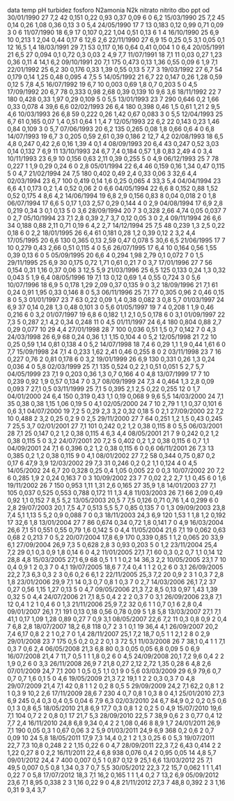data	temp	pH	turbidez	fosforo	N2amonia	N2k	nitrato	nitrito	dbo	ppt	od
30/01/1990	27	7,2	42	0,151	0,22	0,93	0,37	0,09	6	0	6,2
15/03/1990	25	7,2	45	0,14	0,26	1,08	0,36	0,13	3	0	5,4
24/05/1990	17	7	13	0,183	0,12	0,99	0,71	0,09	3	0	6
11/07/1990	18	6,9	17	0,107	0,22	1,04	0,51	0,13	6	1	4
16/10/1990	25	6,9	10	0,213	1	2,04	0,44	0,17	6	12,6	2,6
22/11/1990	27	6,9	15	0,25	0,5	3,1	0,05	0,1	12	16,5	1,4
18/03/1991	29	7,1	53	0,117	0,16	0,64	0,41	0,004	1	0	6,4
20/05/1991	21	6,5	27	0,094	0,1	0,72	0,3	0,03	2	4,9	7,7
11/07/1991	18	7,1	11	0,03	0,27	1,23	0,36	0,11	4	14,1	6,2
09/10/1991	20	7,1	175	0,473	0,13	1,36	0,55	0,09	6	1,9	7,1
22/01/1992	25	6,2	30	0,176	0,33	1,39	0,55	0,13	5	7,7	3
19/03/1992	27	6,7	54	0,179	0,14	1,25	0,48	0,095	4	7,5	5
14/05/1992	21	6,7	22	0,147	0,26	1,28	0,59	0,12	5	7,8	4,5
16/07/1992	19	6,7	10	0,003	0,69	1,8	0,7	0,203	5	0	4,5
17/09/1992	20	6,7	78	0,333	0,98	2,68	0,39	0,139	10	9,6	3,6
18/11/1992	22	7	180	0,428	0,33	1,97	0,29	0,109	5	0	5,5
13/01/1993	23	7	290	0,646	0,2	1,66	0,33	0,078	4	39,6	6,6
02/02/1993	26	6,4	180	0,398	0,46	1,5	0,61	1,21	2	9,5	4,6
10/03/1993	26	6,8	59	0,222	0,26	1,42	0,67	0,083	3	0	5,5
12/04/1993	25	6,7	61	0,165	0,07	1,4	0,51	0,64	1	1,4	7
12/05/1993	22	6,2	22	0,143	0,23	1,46	0,84	0,109	3	0	5,7
07/06/1993	20	6,2	135	0,265	0,08	1,8	0,66	0,6	4	0	6,8
14/07/1993	19	6,7	3	0,205	0,59	2,61	0,39	0,186	2	12,7	4,2
02/08/1993	18	6,5	4,8	0,247	0,42	2,6	0,16	1,39	4	0,1	4
08/09/1993	20	6,4	43	0,247	0,52	3,03	0,14	0,132	7	6,9	11
13/10/1993	24	6,7	7,4	0,184	0,57	1,8	0,83	2,49	4	0	3,4
10/11/1993	23	6,9	10	0,156	0,63	2,11	0,39	0,255	5	0	4,9
06/12/1993	25	7	78	0,227	1	1,9	0,29	0,24	6	0	2,8
05/01/1994	22	6,4	46	0,159	0,16	1,34	0,47	0,115	5	0	4,7
21/02/1994	24	7,5	180	0,402	0,49	2,4	0,33	0,06	3	32,6	4,4
02/03/1994	23	6,7	100	0,419	0,14	1,6	0,25	0,065	4	33,3	5,4
04/04/1994	23	6,6	4,1	0,173	0,2	1,4	0,52	0,06	2	0	6,6
04/05/1994	22	6,6	8	0,152	0,88	1,52	0,52	0,175	4	8,6	4,2
14/06/1994	19	6,8	2,9	0,156	0,83	8	0,04	0,018	2	0	1,8
06/07/1994	17	6,6	5	0,17	1,03	2,57	0,29	0,144	4	0	2,9
04/08/1994	17	6,9	2,8	0,219	0,34	3	0,1	0,13	5	0	3,6
28/09/1994	20	7	3	0,328	2,66	4,74	0,05	0,037	7	0	2,7
05/10/1994	23	7,1	2,8	0,39	2,7	3,7	0,12	0,05	3	0	2,4
09/11/1994	26	6,6	34	0,188	0,88	2,11	0,71	0,19	6	4,2	2,7
14/12/1994	25	7,5	48	0,239	1,3	2,5	0,22	0,18	6	0	2,2
18/01/1995	26	6,4	61	0,181	0,28	1,2	0,39	0,12	2	3,2	4,4
17/05/1995	20	6,6	130	0,365	0,13	2,59	0,47	0,078	5	30,6	6,5
21/06/1995	17	7	10	0,279	0,43	2,66	0,51	0,115	4	0	5,6
26/07/1995	17	6,4	10	0,164	0,56	1,55	0,39	0,13	6	0	5
05/09/1995	20	6,6	4	0,294	1,98	2,79	0,1	0,072	7	0	1,5
29/11/1995	25	6,9	30	0,175	0,72	1,71	0,61	0,21	7	0	3,7
17/01/1996	27	7	56	0,154	0,31	1,16	0,37	0,06	3	12,5	5,9
21/03/1996	25	6,5	125	0,133	0,24	1,3	0,32	0,043	5	1,9	6,4
08/05/1996	19	7,1	13	0,12	0,69	1,4	0,55	0,724	3	0	5,6
10/07/1996	18	6,9	5	0,178	1,29	2,09	0,37	0,135	9	0	3,2
18/09/1996	21	7,1	61	0,24	0,91	1,95	0,33	0,146	8	0	5,3
06/11/1996	25	7,1	77	0,305	0,96	2	0,46	0,15	8	0	5,3
01/01/1997	23	7	63	0,22	0,09	1,4	0,38	0,082	3	0,8	5,7
01/03/1997	24	6,9	37	0,14	0,28	1,3	0,48	0,101	3	0	5,6
01/05/1997	19	7	4	0,208	1	1,9	0,46	0,216	6	0	3,2
01/07/1997	19	6,8	6	0,182	1,1	2,1	0,5	0,178	6	0	3,1
01/09/1997	22	7,3	5	0,287	2,1	4,2	0,34	0,248	11	0	4,5
01/11/1997	24	6,4	180	0,804	0,88	2,7	0,29	0,077	10	29	4,4
27/01/1998	28	7	100	0,036	0,51	1,5	0,7	0,142	7	0	4,3
24/03/1998	26	6,9	68	0,24	0,36	1,1	1,15	0,104	4	0	5,2
12/05/1998	21	7,2	10	0,25	0,59	1,14	0,81	0,138	4	0	5,2
14/07/1998	18	7,4	6	0,29	1,1	1,9	0,44	1,61	6	0	7,7
15/09/1998	24	7,1	4	0,233	1,62	2,41	0,46	0,255	8	0	2
03/11/1998	23	7	16	0,227	0,76	2	0,81	0,178	6	0	3,2
19/01/1999	26	6,9	130	0,331	0,26	1,3	0,24	0,036	4	0	5,8
02/03/1999	25	7,1	135	0,524	0,2	2,1	0,51	0,051	5	2,7	5,7
04/05/1999	23	7,1	9	0,203	0,36	1,3	0,7	0,166	4	0	4,8
13/07/1999	17	7	10	0,239	0,92	1,9	0,57	0,134	7	0	3,7
08/09/1999	24	7,3	4	0,464	1,3	2,8	0,09	0,093	7	27,1	0,5
03/11/1999	25	7,1	5	0,395	2,1	2,5	0,22	0,255	12	0	1,7
04/01/2000	24	6,4	150	0,319	0,43	1,1	0,19	0,068	9	9,6	5,5
14/03/2000	24	7,1	35	0,38	0,38	1,15	1,06	0,19	5	0	4,1
02/05/2000	24	7	10	2,79	1	1,1	0,37	0,101	6	0,6	3,1
04/07/2000	19	7,2	5	0,29	2,3	3,2	0,32	0,18	5	0	2,1
27/09/2000	22	7,2	10	0,488	2	3,2	0,25	0,2	9	0	2,5
29/11/2000	27	7	64	0,251	1,2	1,5	0,43	0,245	7	25,5	3,7
02/01/2001	27	7,1	101	0,242	0,2	1,2	0,38	0,115	8	0	5,5
06/03/2001	28	7,1	25	0,147	0,2	1,2	0,38	0,115	4	6,3	4,4
08/05/2001	21	7	9	0,242	0,2	1,2	0,38	0,115	5	0	3,2
24/07/2001	20	7,2	5	0,402	0,2	1,2	0,38	0,115	6	0,7	1,1
04/09/2001	24	7,1	6	0,396	0,2	1,2	0,38	0,115	6	0	0,6
06/11/2001	26	7,3	13	0,385	0,2	1,2	0,38	0,115	9	0	4,1
08/01/2002	27	7,2	58	0,344	0,75	0,87	0,2	0,17	6	47,9	3,9
12/03/2002	29	7,3	31	0,246	0,2	0,2	1,1	0,124	4	0	4,5
14/05/2002	24	6,7	20	0,328	0,25	0,4	1,05	0,005	22	0	0,3
10/07/2002	20	7,2	6	0,285	1,9	2	0,24	0,163	7	0	3
10/09/2002	23	7	7	0,02	2,2	2,7	1,1	0,45	6	0	1,6
19/11/2002	26	7	150	0,953	1,11	1,31	2,6	0,165	27	35,9	1,8
14/01/2003	27	7,1	105	0,037	0,525	0,553	0,788	0,172	11	1,3	4,8
11/03/2003	26	7,1	66	2,09	0,49	0,92	1,1	0,152	7	8,5	5,2
13/05/2003	20,5	7	7,5	0,126	0,71	0,76	1,4	0,299	6	0	2,8
29/07/2003	20,1	7,5	4,7	0,513	5,5	5,7	0,85	0,135	7	0	1,3
09/09/2003	23,8	7,4	5,1	1,13	5	5,2	0,9	0,088	7	0	0,3
18/11/2003	24,3	6,9	120	1,53	1	1,8	1,2	0,192	17	32,6	1,8
13/01/2004	27	7	86	0,674	0,34	0,72	1,8	0,141	7	0	4,9
16/03/2004	26,6	7,1	51	0,551	0,55	0,79	1,6	0,142	5	0	4,4
11/05/2004	21,6	7,1	19	0,062	0,63	0,68	2	0,213	7	0	5,2
20/07/2004	17,8	6,9	170	0,339	0,85	1	1,2	0,065	20	33,9	6,1
27/09/2004	26,9	7,3	5	0,628	2,8	3	0,93	0,203	5	0	1,2
23/11/2004	25,4	7,2	29	0,1	0,3	0,9	1,8	0,14	6	0	4,2
11/01/2005	27,1	7,1	60	0,3	0,2	0,7	1,1	0,14	12	28,8	4,8
15/03/2005	27,1	6,9	68	0,5	1	1	1	0,2	14	36,3	2,2
10/05/2005	23,1	7	10	0,4	0,9	1	2	0,3	7	0	4,1
19/07/2005	18,6	7	7,4	0,4	1	1	2	0,2	6	0	3,1
26/09/2005	22,2	7,3	6,3	0,3	2	3	0,6	0,2	6	6,1	2
22/11/2005	25,3	7,2	20	0,9	2	3	1	0,3	7	2,8	1,8
23/01/2006	29,9	7,1	14	0,3	0,7	0,8	1	0,3	7	0	2,7
14/03/2006	26,1	7,2	37	0,27	0,56	1,15	1,27	0,13	5	0	4,7
09/05/2006	21,3	7,2	8,5	0,13	0,97	1,43	1,39	0,32	5	0	4,4
24/07/2006	21	7,1	8,5	0,4	2	2	2	0,3	7	0	3,1
26/09/2006	23,8	7,1	12	0,4	1	2	1	0,4	6	0	1,3
21/11/2006	25,9	7,2	32	0,6	1	1	0,7	0,1	6	2,8	0,4
09/01/2007	26,1	7,1	191	0,13	0,18	0,56	0,78	0,09	5	1,8	5,8
13/03/2007	27,1	7,1	41,1	0,17	1,09	1,28	0,89	0,27	7	0,9	3,1
08/05/2007	22,6	7,2	11	0,3	0,8	0,9	2	0,4	7	6,8	2,8
18/07/2007	18,2	6,8	118	0,7	2	3	1	0,1	19	36,4	4,1
26/09/2007	20,2	7,4	6,17	0,8	2	2	1	0,2	7	0	1,4
28/11/2007	25,1	7,2	18,7	0,5	1	1	2,1	2	8	0	2,9
29/01/2008	23	7	175	0,5	0,2	0,2	2	0,1	3	72	5,1
11/03/2008	26	7	38,1	0,4	1	1	7,1	0,3	7	0,6	2,4
06/05/2008	21,3	6,8	80	0,3	0,05	0,05	6,8	0,09	5	0	6,9
16/07/2008	21,4	7	11,7	0,5	1	1	1,8	0,2	6	0	4,5
24/09/2008	20,1	7,2	9,6	0,4	2	2	1,9	0,2	6	0	3,3
26/11/2008	26,9	7	21,8	0,27	2,12	2,72	1,35	0,28	6	4,8	2,6
07/01/2009	24,7	7,1	200	1	0,5	0,5	1,1	0,1	9	0	5,6
03/03/2009	29	6,9	79,6	0,7	0,7	0,7	1,6	0,1	5	0	4,6
19/05/2009	21,3	7,2	19,1	1	2	2	0,3	0,3	7	0	4,8
29/07/2009	21,4	7,1	42	0,8	1	1	2	0,2	8	0,5	5
29/09/2009	24,2	7,1	62,2	0,8	1	2	1	0,3	9	10,2	2,6
17/11/2009	28,6	7	230	4	0,7	0,8	1	0,3	8	0	4,1
25/01/2010	27,3	6,9	245	0,4	0,3	0,4	0,5	0,04	6	7,9	6,3
02/03/2010	24	6,7	84,9	0,2	0,2	0,5	0,6	0,1	3	0,8	6,5
18/05/2010	21,8	6,9	17,7	0,3	0,8	1	2	0,2	5	0	4,9
15/07/2010	19,6	7,1	104	0,7	2	2	0,8	0,1	17	21,7	5,3
28/09/2010	22,5	7	38,9	0,6	2	3	0,77	0,4	12	7,7	2,4
16/11/2010	24,8	6,8	9,34	0,4	2	2	1,08	0,46	8	8,9	1,7
24/01/2011	26,9	7,1	190	0,05	0,3	1	0,67	0,06	3	2	5,9
01/03/2011	24,9	6,9	368	0,2	0,6	2	0,7	0,09	10	24	5,8
18/05/2011	17,9	7,3	14,4	0,2	1	2	1,3	0,25	6	0	5,3
19/07/2011	22,7	7,3	10,8	0,248	2	2	1,15	0,22	6	0	4,7
28/09/2011	22,3	7,2	6,43	0,414	2	2	1,22	0,27	8	0	2,2
16/11/2011	22,4	6,8	938	0,076	0,4	2	0,95	0,05	14	4,8	5,7
09/01/2012	24,4	7	400	0,007	0,5	1	0,87	0,12	9	25,1	6,6
13/03/2012	25	7,1	49,5	0,007	0,5	0,8	1,34	0,3	7	0,7	5,5
30/05/2012	22,3	7,2	15,7	0,062	1	1	1,41	0,22	7	0	5,8
17/07/2012	18,3	7,1	16,2	0,165	1	1	1,4	0,2	7	13,2	6,9
05/09/2012	23,6	7,1	8,95	0,338	2	3	1,16	0,22	9	0	4,8
21/11/2012	27,3	7	48,8	0,392	2	3	1,16	0,31	9	3,4	3,7
